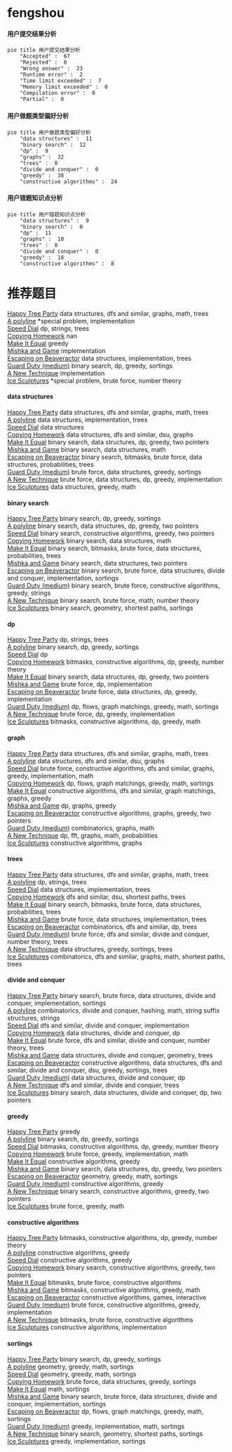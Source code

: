 # fengshou
<!-- tabs:start -->
#### **用户提交结果分析**

```mermaid
pie title 用户提交结果分析
    "Accepted" :  67
    "Rejected" :  0
    "Wrong answer" :  23
    "Runtime error" :  2
    "Time limit exceeded" :  7
    "Memory limit exceeded" :  0
    "Compilation error" :  0
    "Partial" :  0
```
#### **用户做题类型偏好分析**

```mermaid
pie title 用户做题类型偏好分析
    "data structures" :  11
    "binary search" :  12
    "dp" :  9
    "graphs" :  32
    "trees" :  0
    "divide and conquer" :  0
    "greedy" :  38
    "constructive algorithms" :  24
```
#### **用户错题知识点分析**

```mermaid
pie title 用户错题知识点分析
    "data structures" :  9
    "binary search" :  0
    "dp" :  11
    "graphs" :  10
    "trees" :  0
    "divide and conquer" :  0
    "greedy" :  18
    "constructive algorithms" :  8
```
<!-- tabs:end -->
# 推荐题目
[Happy Tree Party](http://codeforces.com/problemset/problem/593/D)		data structures,
                        dfs and similar,
                        graphs,
                        math,
                        trees		  
[A polyline](http://codeforces.com/problemset/problem/171/H)		*special problem,
                        implementation		  
[Speed Dial](http://codeforces.com/problemset/problem/1082/F)		dp,
                        strings,
                        trees		  
[Copying Homework](http://codeforces.com/problemset/problem/1252/A)		nan		  
[Make It Equal](http://codeforces.com/problemset/problem/1065/C)		greedy		  
[Mishka and Game](http://codeforces.com/problemset/problem/703/A)		implementation		  
[Escaping on Beaveractor](http://codeforces.com/problemset/problem/331/D3)		data structures,
                        implementation,
                        trees		  
[Guard Duty (medium)](http://codeforces.com/problemset/problem/958/E2)		binary search,
                        dp,
                        greedy,
                        sortings		  
[A New Technique](http://codeforces.com/problemset/problem/1413/B)		implementation		  
[Ice Sculptures](http://codeforces.com/problemset/problem/158/D)		*special problem,
                        brute force,
                        number theory		  
<!-- tabs:start -->
#### **data structures**
[Happy Tree Party](http://codeforces.com/problemset/problem/593/D)		data structures,
                        dfs and similar,
                        graphs,
                        math,
                        trees		  
[A polyline](http://codeforces.com/problemset/problem/331/D3)		data structures,
                        implementation,
                        trees		  
[Speed Dial](http://codeforces.com/problemset/problem/983/D)		data structures		  
[Copying Homework](https://codeforces.com/contest/1445/problem/E)		data structures,
                        dfs and similar,
                        dsu,
                        graphs		  
[Make It Equal](http://codeforces.com/problemset/problem/1492/C)		binary search,
                        data structures,
                        dp,
                        greedy,
                        two pointers		  
[Mishka and Game](http://codeforces.com/problemset/problem/1490/G)		binary search,
                        data structures,
                        math		  
[Escaping on Beaveractor](http://codeforces.com/problemset/problem/1479/D)		binary search,
                        bitmasks,
                        brute force,
                        data structures,
                        probabilities,
                        trees		  
[Guard Duty (medium)](http://codeforces.com/problemset/problem/1497/A)		brute force,
                        data structures,
                        greedy,
                        sortings		  
[A New Technique](http://codeforces.com/problemset/problem/1491/C)		brute force,
                        data structures,
                        dp,
                        greedy,
                        implementation		  
[Ice Sculptures](http://codeforces.com/problemset/problem/1492/B)		data structures,
                        greedy,
                        math		  
#### **binary search**
[Happy Tree Party](http://codeforces.com/problemset/problem/958/E2)		binary search,
                        dp,
                        greedy,
                        sortings		  
[A polyline](http://codeforces.com/problemset/problem/1492/C)		binary search,
                        data structures,
                        dp,
                        greedy,
                        two pointers		  
[Speed Dial](http://codeforces.com/problemset/problem/1463/D)		binary search,
                        constructive algorithms,
                        greedy,
                        two pointers		  
[Copying Homework](http://codeforces.com/problemset/problem/1490/G)		binary search,
                        data structures,
                        math		  
[Make It Equal](http://codeforces.com/problemset/problem/1479/D)		binary search,
                        bitmasks,
                        brute force,
                        data structures,
                        probabilities,
                        trees		  
[Mishka and Game](http://codeforces.com/problemset/problem/1436/E)		binary search,
                        data structures,
                        two pointers		  
[Escaping on Beaveractor](http://codeforces.com/problemset/problem/1461/D)		binary search,
                        brute force,
                        data structures,
                        divide and conquer,
                        implementation,
                        sortings		  
[Guard Duty (medium)](http://codeforces.com/problemset/problem/1493/C)		binary search,
                        brute force,
                        constructive algorithms,
                        greedy,
                        strings		  
[A New Technique](http://codeforces.com/problemset/problem/1487/D)		binary search,
                        brute force,
                        math,
                        number theory		  
[Ice Sculptures](http://codeforces.com/problemset/problem/1486/B)		binary search,
                        geometry,
                        shortest paths,
                        sortings		  
#### **dp**
[Happy Tree Party](http://codeforces.com/problemset/problem/1082/F)		dp,
                        strings,
                        trees		  
[A polyline](http://codeforces.com/problemset/problem/958/E2)		binary search,
                        dp,
                        greedy,
                        sortings		  
[Speed Dial](https://codeforces.com/contest/1013/problem/E)		dp		  
[Copying Homework](http://codeforces.com/problemset/problem/1225/G)		bitmasks,
                        constructive algorithms,
                        dp,
                        greedy,
                        number theory		  
[Make It Equal](http://codeforces.com/problemset/problem/1492/C)		binary search,
                        data structures,
                        dp,
                        greedy,
                        two pointers		  
[Mishka and Game](https://codeforces.com/contest/1457/problem/C)		brute force,
                        dp,
                        implementation		  
[Escaping on Beaveractor](http://codeforces.com/problemset/problem/1491/C)		brute force,
                        data structures,
                        dp,
                        greedy,
                        implementation		  
[Guard Duty (medium)](http://codeforces.com/problemset/problem/1437/C)		dp,
                        flows,
                        graph matchings,
                        greedy,
                        math,
                        sortings		  
[A New Technique](http://codeforces.com/problemset/problem/1499/B)		brute force,
                        dp,
                        greedy,
                        implementation		  
[Ice Sculptures](http://codeforces.com/problemset/problem/1491/D)		bitmasks,
                        constructive algorithms,
                        dp,
                        greedy,
                        math		  
#### **graph**
[Happy Tree Party](http://codeforces.com/problemset/problem/593/D)		data structures,
                        dfs and similar,
                        graphs,
                        math,
                        trees		  
[A polyline](https://codeforces.com/contest/1445/problem/E)		data structures,
                        dfs and similar,
                        dsu,
                        graphs		  
[Speed Dial](http://codeforces.com/problemset/problem/1487/C)		brute force,
                        constructive algorithms,
                        dfs and similar,
                        graphs,
                        greedy,
                        implementation,
                        math		  
[Copying Homework](http://codeforces.com/problemset/problem/1437/C)		dp,
                        flows,
                        graph matchings,
                        greedy,
                        math,
                        sortings		  
[Make It Equal](http://codeforces.com/problemset/problem/1470/D)		constructive algorithms,
                        dfs and similar,
                        graph matchings,
                        graphs,
                        greedy		  
[Mishka and Game](http://codeforces.com/problemset/problem/1476/C)		dp,
                        graphs,
                        greedy		  
[Escaping on Beaveractor](http://codeforces.com/problemset/problem/1304/D)		constructive algorithms,
                        graphs,
                        greedy,
                        two pointers		  
[Guard Duty (medium)](http://codeforces.com/problemset/problem/1475/C)		combinatorics,
                        graphs,
                        math		  
[A New Technique](http://codeforces.com/problemset/problem/553/E)		dp,
                        fft,
                        graphs,
                        math,
                        probabilities		  
[Ice Sculptures](http://codeforces.com/problemset/problem/1495/C)		constructive algorithms,
                        graphs		  
#### **trees**
[Happy Tree Party](http://codeforces.com/problemset/problem/593/D)		data structures,
                        dfs and similar,
                        graphs,
                        math,
                        trees		  
[A polyline](http://codeforces.com/problemset/problem/1082/F)		dp,
                        strings,
                        trees		  
[Speed Dial](http://codeforces.com/problemset/problem/331/D3)		data structures,
                        implementation,
                        trees		  
[Copying Homework](http://codeforces.com/problemset/problem/472/D)		dfs and similar,
                        dsu,
                        shortest paths,
                        trees		  
[Make It Equal](http://codeforces.com/problemset/problem/1479/D)		binary search,
                        bitmasks,
                        brute force,
                        data structures,
                        probabilities,
                        trees		  
[Mishka and Game](http://codeforces.com/problemset/problem/1511/C)		brute force,
                        data structures,
                        implementation,
                        trees		  
[Escaping on Beaveractor](http://codeforces.com/problemset/problem/1499/F)		combinatorics,
                        dfs and similar,
                        dp,
                        trees		  
[Guard Duty (medium)](http://codeforces.com/problemset/problem/1491/E)		brute force,
                        dfs and similar,
                        divide and conquer,
                        number theory,
                        trees		  
[A New Technique](http://codeforces.com/problemset/problem/1466/D)		data structures,
                        greedy,
                        sortings,
                        trees		  
[Ice Sculptures](http://codeforces.com/problemset/problem/1495/D)		combinatorics,
                        dfs and similar,
                        graphs,
                        math,
                        shortest paths,
                        trees		  
#### **divide and conquer**
[Happy Tree Party](http://codeforces.com/problemset/problem/1461/D)		binary search,
                        brute force,
                        data structures,
                        divide and conquer,
                        implementation,
                        sortings		  
[A polyline](http://codeforces.com/problemset/problem/1466/G)		combinatorics,
                        divide and conquer,
                        hashing,
                        math,
                        string suffix structures,
                        strings		  
[Speed Dial](http://codeforces.com/problemset/problem/1490/D)		dfs and similar,
                        divide and conquer,
                        implementation		  
[Copying Homework](https://codeforces.com/contest/1483/problem/C)		data structures,
                        divide and conquer,
                        dp		  
[Make It Equal](http://codeforces.com/problemset/problem/1491/E)		brute force,
                        dfs and similar,
                        divide and conquer,
                        number theory,
                        trees		  
[Mishka and Game](http://codeforces.com/problemset/problem/1303/G)		data structures,
                        divide and conquer,
                        geometry,
                        trees		  
[Escaping on Beaveractor](http://codeforces.com/problemset/problem/1494/D)		constructive algorithms,
                        data structures,
                        dfs and similar,
                        divide and conquer,
                        dsu,
                        greedy,
                        sortings,
                        trees		  
[Guard Duty (medium)](http://codeforces.com/problemset/problem/1482/E)		data structures,
                        divide and conquer,
                        dp		  
[A New Technique](http://codeforces.com/problemset/problem/566/C)		dfs and similar,
                        divide and conquer,
                        trees		  
[Ice Sculptures](http://codeforces.com/problemset/problem/1428/F)		binary search,
                        data structures,
                        divide and conquer,
                        dp,
                        two pointers		  
#### **greedy**
[Happy Tree Party](http://codeforces.com/problemset/problem/1065/C)		greedy		  
[A polyline](http://codeforces.com/problemset/problem/958/E2)		binary search,
                        dp,
                        greedy,
                        sortings		  
[Speed Dial](http://codeforces.com/problemset/problem/1225/G)		bitmasks,
                        constructive algorithms,
                        dp,
                        greedy,
                        number theory		  
[Copying Homework](http://codeforces.com/problemset/problem/1368/A)		brute force,
                        greedy,
                        implementation,
                        math		  
[Make It Equal](http://codeforces.com/problemset/problem/1469/A)		constructive algorithms,
                        greedy		  
[Mishka and Game](http://codeforces.com/problemset/problem/1492/C)		binary search,
                        data structures,
                        dp,
                        greedy,
                        two pointers		  
[Escaping on Beaveractor](https://codeforces.com/contest/1496/problem/C)		geometry,
                        greedy,
                        math,
                        sortings		  
[Guard Duty (medium)](http://codeforces.com/problemset/problem/1493/A)		constructive algorithms,
                        greedy		  
[A New Technique](http://codeforces.com/problemset/problem/1463/D)		binary search,
                        constructive algorithms,
                        greedy,
                        two pointers		  
[Ice Sculptures](http://codeforces.com/problemset/problem/1462/C)		brute force,
                        greedy,
                        math		  
#### **constructive algorithms**
[Happy Tree Party](http://codeforces.com/problemset/problem/1225/G)		bitmasks,
                        constructive algorithms,
                        dp,
                        greedy,
                        number theory		  
[A polyline](http://codeforces.com/problemset/problem/1469/A)		constructive algorithms,
                        greedy		  
[Speed Dial](http://codeforces.com/problemset/problem/1493/A)		constructive algorithms,
                        greedy		  
[Copying Homework](http://codeforces.com/problemset/problem/1463/D)		binary search,
                        constructive algorithms,
                        greedy,
                        two pointers		  
[Make It Equal](https://codeforces.com/contest/1456/problem/B)		bitmasks,
                        brute force,
                        constructive algorithms		  
[Mishka and Game](http://codeforces.com/problemset/problem/1492/D)		bitmasks,
                        constructive algorithms,
                        greedy,
                        math		  
[Escaping on Beaveractor](https://codeforces.com/contest/1504/problem/D)		constructive algorithms,
                        games,
                        interactive		  
[Guard Duty (medium)](https://codeforces.com/contest/1483/problem/A)		brute force,
                        constructive algorithms,
                        greedy,
                        implementation		  
[A New Technique](https://codeforces.com/contest/1457/problem/D)		bitmasks,
                        brute force,
                        constructive algorithms		  
[Ice Sculptures](http://codeforces.com/problemset/problem/1513/A)		constructive algorithms,
                        implementation		  
#### **sortings**
[Happy Tree Party](http://codeforces.com/problemset/problem/958/E2)		binary search,
                        dp,
                        greedy,
                        sortings		  
[A polyline](https://codeforces.com/contest/1496/problem/C)		geometry,
                        greedy,
                        math,
                        sortings		  
[Speed Dial](http://codeforces.com/problemset/problem/1495/A)		geometry,
                        greedy,
                        math,
                        sortings		  
[Copying Homework](http://codeforces.com/problemset/problem/1497/A)		brute force,
                        data structures,
                        greedy,
                        sortings		  
[Make It Equal](http://codeforces.com/problemset/problem/1427/A)		math,
                        sortings		  
[Mishka and Game](http://codeforces.com/problemset/problem/1461/D)		binary search,
                        brute force,
                        data structures,
                        divide and conquer,
                        implementation,
                        sortings		  
[Escaping on Beaveractor](http://codeforces.com/problemset/problem/1437/C)		dp,
                        flows,
                        graph matchings,
                        greedy,
                        math,
                        sortings		  
[Guard Duty (medium)](http://codeforces.com/problemset/problem/1473/A)		greedy,
                        implementation,
                        math,
                        sortings		  
[A New Technique](http://codeforces.com/problemset/problem/1486/B)		binary search,
                        geometry,
                        shortest paths,
                        sortings		  
[Ice Sculptures](http://codeforces.com/problemset/problem/1480/B)		greedy,
                        implementation,
                        sortings		  
<!-- tabs:end -->
